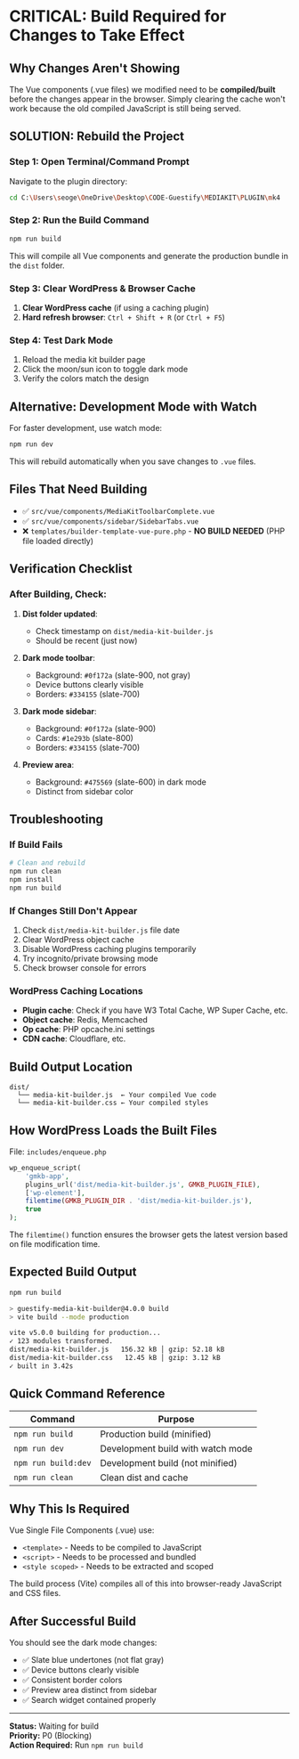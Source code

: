 # CRITICAL: Build Required for Changes to Take Effect

## Why Changes Aren't Showing
The Vue components (.vue files) we modified need to be **compiled/built** before the changes appear in the browser. Simply clearing the cache won't work because the old compiled JavaScript is still being served.

## SOLUTION: Rebuild the Project

### Step 1: Open Terminal/Command Prompt
Navigate to the plugin directory:
```bash
cd C:\Users\seoge\OneDrive\Desktop\CODE-Guestify\MEDIAKIT\PLUGIN\mk4
```

### Step 2: Run the Build Command
```bash
npm run build
```

This will compile all Vue components and generate the production bundle in the `dist` folder.

### Step 3: Clear WordPress & Browser Cache
1. **Clear WordPress cache** (if using a caching plugin)
2. **Hard refresh browser**: `Ctrl + Shift + R` (or `Ctrl + F5`)

### Step 4: Test Dark Mode
1. Reload the media kit builder page
2. Click the moon/sun icon to toggle dark mode
3. Verify the colors match the design

## Alternative: Development Mode with Watch
For faster development, use watch mode:
```bash
npm run dev
```

This will rebuild automatically when you save changes to `.vue` files.

## Files That Need Building
- ✅ `src/vue/components/MediaKitToolbarComplete.vue`  
- ✅ `src/vue/components/sidebar/SidebarTabs.vue`  
- ❌ `templates/builder-template-vue-pure.php` - **NO BUILD NEEDED** (PHP file loaded directly)

## Verification Checklist

### After Building, Check:
1. **Dist folder updated**:
   - Check timestamp on `dist/media-kit-builder.js`
   - Should be recent (just now)

2. **Dark mode toolbar**:
   - Background: `#0f172a` (slate-900, not gray)
   - Device buttons clearly visible
   - Borders: `#334155` (slate-700)

3. **Dark mode sidebar**:
   - Background: `#0f172a` (slate-900)
   - Cards: `#1e293b` (slate-800)
   - Borders: `#334155` (slate-700)

4. **Preview area**:
   - Background: `#475569` (slate-600) in dark mode
   - Distinct from sidebar color

## Troubleshooting

### If Build Fails
```bash
# Clean and rebuild
npm run clean
npm install
npm run build
```

### If Changes Still Don't Appear
1. Check `dist/media-kit-builder.js` file date
2. Clear WordPress object cache
3. Disable WordPress caching plugins temporarily
4. Try incognito/private browsing mode
5. Check browser console for errors

### WordPress Caching Locations
- **Plugin cache**: Check if you have W3 Total Cache, WP Super Cache, etc.
- **Object cache**: Redis, Memcached
- **Op cache**: PHP opcache.ini settings
- **CDN cache**: Cloudflare, etc.

## Build Output Location
```
dist/
  └── media-kit-builder.js  ← Your compiled Vue code
  └── media-kit-builder.css ← Your compiled styles
```

## How WordPress Loads the Built Files
File: `includes/enqueue.php`
```php
wp_enqueue_script(
    'gmkb-app',
    plugins_url('dist/media-kit-builder.js', GMKB_PLUGIN_FILE),
    ['wp-element'],
    filemtime(GMKB_PLUGIN_DIR . 'dist/media-kit-builder.js'),
    true
);
```

The `filemtime()` function ensures the browser gets the latest version based on file modification time.

## Expected Build Output
```bash
npm run build

> guestify-media-kit-builder@4.0.0 build
> vite build --mode production

vite v5.0.0 building for production...
✓ 123 modules transformed.
dist/media-kit-builder.js   156.32 kB │ gzip: 52.18 kB
dist/media-kit-builder.css   12.45 kB │ gzip: 3.12 kB
✓ built in 3.42s
```

## Quick Command Reference

| Command | Purpose |
|---------|---------|
| `npm run build` | Production build (minified) |
| `npm run dev` | Development build with watch mode |
| `npm run build:dev` | Development build (not minified) |
| `npm run clean` | Clean dist and cache |

## Why This Is Required
Vue Single File Components (.vue) use:
- `<template>` - Needs to be compiled to JavaScript
- `<script>` - Needs to be processed and bundled
- `<style scoped>` - Needs to be extracted and scoped

The build process (Vite) compiles all of this into browser-ready JavaScript and CSS files.

## After Successful Build
You should see the dark mode changes:
- ✅ Slate blue undertones (not flat gray)
- ✅ Device buttons clearly visible
- ✅ Consistent border colors
- ✅ Preview area distinct from sidebar
- ✅ Search widget contained properly

---

**Status:** Waiting for build  
**Priority:** P0 (Blocking)  
**Action Required:** Run `npm run build`

